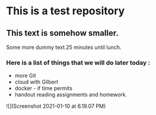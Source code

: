 # This is a test repository
## This text is somehow smaller.
Some more dummy text.25 minutes until lunch.
### Here is a list of things that we will do later today :
* more Git
* cloud with Gilbert
* docker - if time permits
* handout reading assignments and homework.

![](Screenshot 2021-01-10 at 6.19.07 PM)
